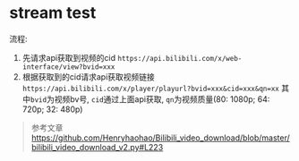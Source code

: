 # stream test

流程:
1. 先请求api获取到视频的cid `https://api.bilibili.com/x/web-interface/view?bvid=xxx`
2. 根据获取到的cid请求api获取视频链接 `https://api.bilibili.com/x/player/playurl?bvid=xxx&cid=xxx&qn=xx` 其中`bvid`为视频bv号, `cid`通过上面api获取, `qn`为视频质量(80: 1080p; 64: 720p; 32: 480p)

> 参考文章
> https://github.com/Henryhaohao/Bilibili_video_download/blob/master/bilibili_video_download_v2.py#L223
 